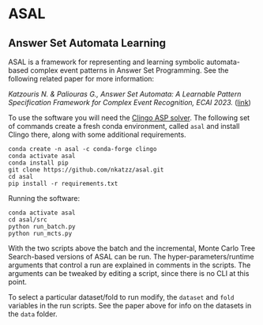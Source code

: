 # ASAL
Answer Set Automata Learning
----------------------------

ASAL is a framework for representing and learning symbolic automata-based complex event patterns in Answer Set Programming. See the following related paper for more information:

_Katzouris N. & Paliouras G., Answer Set Automata: A Learnable Pattern Specification Framework for Complex Event Recognition, ECAI 2023._ ([link](https://cer.iit.demokritos.gr/publications/papers/2022/ilp-2022.pdf))

To use the software you will need the [Clingo ASP solver](https://potassco.org/clingo). The following set of commands create a fresh conda environment, called ```asal``` and install Clingo there, along with some additional requirements. 

```
conda create -n asal -c conda-forge clingo
conda activate asal
conda install pip
git clone https://github.com/nkatzz/asal.git
cd asal
pip install -r requirements.txt
```

Running the software:
```
conda activate asal
cd asal/src
python run_batch.py
python run_mcts.py
```


With the two scripts above the batch and the incremental, Monte Carlo Tree Search-based versions of ASAL can be run. The hyper-parameters/runtime arguments that control a run are explained in comments in the scripts. The arguments can be tweaked by editing a script, since there is no CLI at this point. 

To select a particular dataset/fold to run modify, the ```dataset``` and ```fold``` variables in the run scripts. See the paper above for info on the datasets in the ```data``` folder.

<!---
To use RPNI/EDSM the LearnLib library is required: https://learnlib.de/. Follow the instructions to install the software. Then use the ```to_rpni``` method in ```src/asal/auxils.py``` to convert the input seqs to RPNI format, by providing the path to a train/test file and follow the LearnLib instructions to run the respective methods (rpni/edsm).
--->
